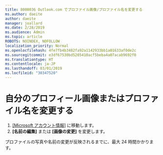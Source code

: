 ```yaml
---
title: 8000036 Outlook.com でプロファイル画像/プロファイル名を変更する
ms.author: daeite
author: daeite
manager: joallard
ms.date: 2/28/2019
ms.audience: Admin
ms.topic: article
ROBOTS: NOINDEX, NOFOLLOW
localization_priority: Normal
ms.openlocfilehash: 4fe7fb4b3482fa92a1142933bb1a01633af0de2c
ms.sourcegitcommit: e3df67530bd5205410acf5beba4a07acab9692f0
ms.translationtype: HT
ms.contentlocale: ja-JP
ms.lasthandoff: 03/01/2019
ms.locfileid: "30347520"
---
```

# <a name="change-my-profile-picture-or-name"></a>自分のプロフィール画像またはプロファイル名を変更する

1. [[Microsoft アカウント情報]](https://go.microsoft.com/fwlink/p/?linkid=860841) に移動します。
1. **[名前の編集]** または **[画像の変更]** を変更します。

プロファイルの写真や名前の変更が反映されるまでに、最大 24 時間かかります。